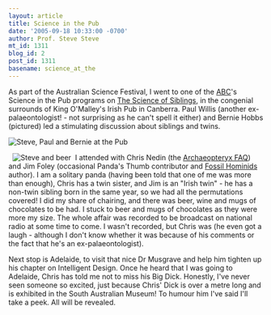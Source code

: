 ```yaml
---
layout: article
title: Science in the Pub
date: '2005-09-18 10:33:00 -0700'
author: Prof. Steve Steve
mt_id: 1311
blog_id: 2
post_id: 1311
basename: science_at_the
---
```

<p>
As part of the Australian Science Festival, I went to one of the <a href="http://www.abc.net.au">ABC</a>'s Science in the Pub programs on <a href="http://www2b.abc.net.au/science/sweek/Event.asp?Action=View&EventID=61&rdoDatefrom=Between&drpFromDay=21&drpFromMonthYear=Aug+2005&drpToDay=22&drpToMonthYear=Aug+2005&drpState=ACT&txtEventName=&drpEventCategory=ALL&txtPageNumber=3&txtPageSize=10">The Science of Siblings</a>, in the congenial surrounds of King O'Malley's Irish Pub in Canberra. Paul Willis (another ex-palaeontologist! - not surprising as he can't spell it either) and Bernie Hobbs (pictured) led a stimulating discussion about siblings and twins.</p>

<p>
<img src="/PT/uploads/2006/PaulBernieSteve.jpg" align="center" alt="Steve, Paul and Bernie at the Pub" /></p>



<p>
<img src="/PT/uploads/2006/stevestevebeer.jpg" align="left" hspace="8" alt="Steve and beer" />
I attended with Chris Nedin (the <a href="http://www.talkorigins.org/faqs/archaeopteryx.html">Archaeopteryx FAQ</a>) and Jim Foley (occasional Panda's Thumb contributor and <a href="http://www.talkorigins.org/faqs/homs">Fossil Hominids</a> author). I am a solitary panda (having been told that one of me was more than enough), Chris has a twin sister, and Jim is an "Irish twin" - he has a non-twin sibling born in the same year, so we had all the permutations covered! I did my share of chairing, and there was beer, wine and mugs of chocolates to be had. I stuck to beer and mugs of chocolates as they were more my size. The whole affair was recorded to be broadcast on national radio at some time to come. I wasn't recorded, but Chris was (he even got a laugh - although I don't know whether it was because of his comments or the fact that he's an ex-palaeontologist). </p>

<p>
Next stop is Adelaide, to visit that nice Dr Musgrave and help him tighten up his chapter on Intelligent Design. Once he heard that I was going to Adelaide, Chris has told me not to miss his Big Dick. Honestly, I've never seen someone so excited, just because Chris' Dick is over a metre long and is exhibited in the South Australian Museum! To humour him I've said I'll take a peek. All will be revealed.</p>
